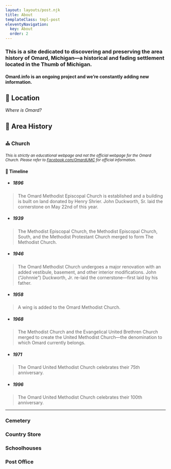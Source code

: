 ```yaml
---
layout: layouts/post.njk
title: About
templateClass: tmpl-post
eleventyNavigation:
  key: About
  order: 2
---
```


### This is a site dedicated to discovering and preserving the area history of Omard, Michigan—a historical and fading settlement located in the Thumb of Michigan.

#### Omard.info is an ongoing project and we’re constantly adding new information.

## 📌 Location
*Where is Omard?*

## 📖 Area History

### ⛪ Church

<small>*This is strictly an educational webpage and not the official webpage for the Omard Church. Please refer to [Facebook.com/OmardUMC](https://facebook.com/omardumc) for official information.*</small>

#### 📜 Timeline


- ##### 1896

> The Omard Methodist Episcopal Church is established and a building is built on land donated by Henry Shrier. John Duckworth, Sr. laid the cornerstone on May 22nd of this year.


- ##### 1939

> The Methodist Episcopal Church, the Methodist Episcopal Church, South, and the Methodist Protestant Church merged to form The Methodist Church.


- ##### 1946

> The Omard Methodist Church undergoes a major renovation with an added vestibule, basement, and other interior modifications. John (“Johnnie”) Duckworth, Jr. re-laid the cornerstone—first laid by his father.


- ##### 1958

> A wing is added to the Omard Methodist Church.


- ##### 1968

> The Methodist Church and the Evangelical United Brethren Church merged to create the United Methodist Church—the denomination to which Omard currently belongs.

- ##### 1971

> The Omard United Methodist Church celebrates their 75th anniversary.

- ##### 1996

> The Omard United Methodist Church celebrates their 100th anniversary.


---

### Cemetery

### Country Store

### Schoolhouses

### Post Office
